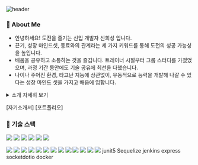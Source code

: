 ![header](https://capsule-render.vercel.app/api?type=waving&color=auto&height=300&section=header&text=Welcome!&fontSize=50&fontColor=FFFFFF&animation=fadeIn&fontAlignY=38&desc=신희성의%20깃%20허브%20저장소에%20오신것을%20환영합니다&descAlignY=55&descAlign=50&descSize=35)

### 💬 About Me
* 안녕하세요! 도전을 즐기는 신입 개발자 신희성 입니다.
* 끈기, 성장 마인드셋, 동료와의 관계라는 세 가지 키워드를 통해 도전의 성공 가능성을 높입니다.
* 배움을 공유하고 소통하는 것을 즐깁니다. 트레이너 시절부터 그룹 스터디를 가졌었으며, 과정 기간 동안에도 기술 공유에 최선을 다했습니다.
* 나이나 주어진 환경, 타고난 지능에 상관없이, 유동적으로 능력을 개발해 나갈 수 있다는 성장 마인드 셋을 가지고 배움에 임합니다.
 
<details><summary>소개 자세히 보기</summary>
  
* 제게 도전을 즐길 수 있게 도와준 세 가지 요소로 저를 소개하고 싶습니다.
  * 끈기, 성실성
    * 6개월의 캠프 기간 동안 출석률 100%를 달성했으며, 매일 9시부터 10시까지 12시간 이상의 시간을 학원에서 보내며, 코딩에 몰두하였습니다. 
    * 이를 통해 도전의 성공 확률을 끌어올릴 수 있었고, 결국 비전공자이지만 수료시 우수한 성적으로 모범상을 수상하며 수료할 수 있었습니다.
  * 성장 마인드셋
    * 처음 보는 기술이라도 도큐먼트를 참조하고 부분 부분 예제코드를 만들어 적용하다보면 습득하지 못할 기술은 없다는 마인드로 개발에 임하고 있습니다.
    * 실제로 정규 과정에 포함되지 않은 Node.JS, Express.JS, Vite, React 등을 학습히여 메인 프로젝트에 적용할 수 있었습니다.
  * 동료와의 관계, 책임감
    * 개인이 낼 수 있는 능력 이상의 시너지를 발휘하게 해주는 요인이라고 생각합니다.
    * 내가 짊어질 수 있는 한 많은 책임을, 가능하다면 동료의 책임까지 조금씩 더 짊어지는 것으로 좋은 관계를 만들 수 있다고 생각합니다.
    * 메인 프로젝트 진입 전, 백엔드, 프론트엔드, 인프라 영역의 표준 기술과 구조를 정하기 위해, 밤낮으로 주말없이 새로운 기술 습득에 매진 하였습니다.
    * 그 결과, 메인 프로젝트 시 팀원들이 할당된 서브시스템의 코딩에만 집중할 수 있도록, 직접적인 개발 외 클라우드 인프라를 전담할 수 있었습니다.    
* 이러한 끈기, 성장 마인드셋, 동료와의 관계 등을 바탕으로 도전의 불확실성에서 기인한 불안감을 고양감, 흥분감 등으로 전환시켜 새로운 도전의 성공 확률을 끌어올릴 수 있었습니다.
* 앞으로는 실제 현업 필드에서 제가 속한 기업에 이윤과 가치를 창출해 낼 수 있는 도전들을 계속해서 이어나가고자 합니다.
  
</details>

[자기소개서] [포트폴리오]

### 💪 기술 스택
<p>
  <img src="https://img.shields.io/badge/React-61DAFB?style=for-the-badge&logo=React&logoColor=white"/>
  <img src="https://img.shields.io/badge/Spring Boot-6DB33F?style=for-the-badge&logo=spring boot&logoColor=white"> 
  <img src="https://img.shields.io/badge/Apache Maven-C71A36?style=for-the-badge&logo=apachemaven&logoColor=white">
  <img src="https://img.shields.io/badge/Oracle-F80000?style=for-the-badge&logo=oracle&logoColor=white"> 
  <img src="https://img.shields.io/badge/MySQL-4479A1?style=for-the-badge&logo=mysql&logoColor=white"> 
  <img src="https://img.shields.io/badge/Naver Cloud Platform-03C75A?style=for-the-badge&logo=naver&logoColor=white"> 
</p>
<p>
  <img src="https://img.shields.io/badge/Java Script-F7DF1E?style=for-the-badge&logo=javascript&logoColor=white"/>
  <img src="https://img.shields.io/badge/Java-007396?style=for-the-badge&logo=java&logoColor=white"/>
  <img src="https://img.shields.io/badge/docker-2496ED?style=for-the-badge&logo=docker&logoColor=white"/>
  <img src="https://img.shields.io/badge/socket.io-010101?style=for-the-badge&logo=socketdotio&logoColor=white"/>
  <img src="https://img.shields.io/badge/mybatis-010101?style=for-the-badge&logo=mybatis&logoColor=white"/>
  <img src="https://img.shields.io/badge/express-000000?style=for-the-badge&logo=express&logoColor=white"/>
  <img src="https://img.shields.io/badge/node.js-339933?style=for-the-badge&logo=nodedotjs&logoColor=white"/>
  <img src="https://img.shields.io/badge/Sequelize-52B0E7?style=for-the-badge&logo=sequelize&logoColor=white"/>
  <img src="https://img.shields.io/badge/vite-646CFF?style=for-the-badge&logo=vite&logoColor=white"/>
  <img src="https://img.shields.io/badge/jenkins-D24939?style=for-the-badge&logo=jenkins&logoColor=white"/>
  <img src="https://img.shields.io/badge/eclipse-2C2255?style=for-the-badge&logo=eclipseide&logoColor=white"/>
  <img src="https://img.shields.io/badge/VS Code-007ACC?style=for-the-badge&logo=VisualStudioCode&logoColor=white"/>
  <img src="https://img.shields.io/badge/junit-25A162?style=for-the-badge&logo=junit5&logoColor=white"/>
 junit5
 Sequelize
jenkins
 express
  socketdotio
 docker
</p>


<!--
**SHINISEONG/SHINISEONG** is a ✨ _special_ ✨ repository because its `README.md` (this file) appears on your GitHub profile.

Here are some ideas to get you started:

- 🔭 I’m currently working on ...
- 🌱 I’m currently learning ...
- 👯 I’m looking to collaborate on ...
- 🤔 I’m looking for help with ...
- 💬 Ask me about ...
- 📫 How to reach me: ...
- 😄 Pronouns: ...
- ⚡ Fun fact: ...
-->
